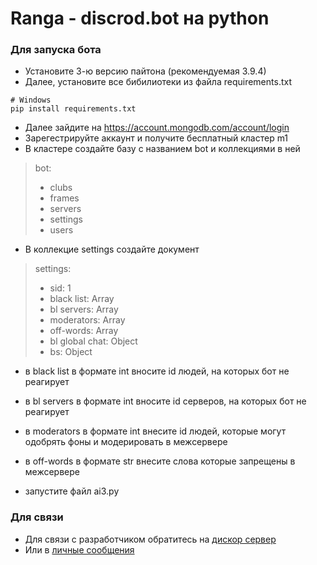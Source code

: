 # Ranga - discrod.bot на python

### Для запуска бота
- Установите 3-ю версию пайтона (рекомендуемая 3.9.4)
- Далее, установите все бибилиотеки из файла requirements.txt
>
    # Windows
    pip install requirements.txt

- Далее зайдите на https://account.mongodb.com/account/login
- Зарегестрируйте аккаунт и получите бесплатный кластер m1
- В кластере создайте базу с названием bot и коллекциями в ней
 > bot:
 > - clubs
 > - frames
 > - servers
 > - settings
 > - users

- В коллекцие settings создайте документ
 > settings:
 > - sid: 1
 > - black list: Array
 > - bl servers: Array
 > - moderators: Array
 > - off-words: Array
 > - bl global chat: Object
 > - bs: Object

  - в black list в формате int вносите id людей, на которых бот не реагирует
  - в bl servers в формате int вносите id серверов, на которых бот не реагирует
  - в moderators в формате int внесите id людей, которые могут одобрять фоны и модерировать в межсервере
  - в off-words в формате str внесите слова которые запрещены в межсервере

- запустите файл ai3.py

### Для связи
- Для связи с разработчиком обратитесь на [дискор сервер](https://discord.gg/9X5pkqmB3X)
- Или в [личные сообщения](https://discord.com/channels/@me/681200286748114975)
